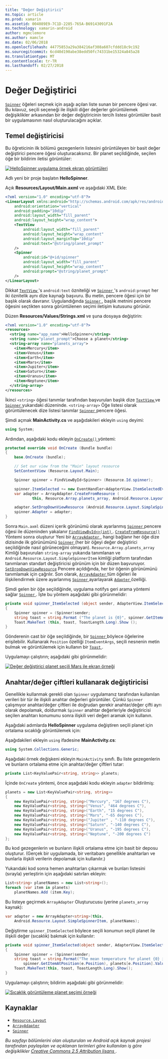 ```yaml
---
title: "Değer Değiştirici"
ms.topic: article
ms.prod: xamarin
ms.assetid: 004089E9-7C1D-2285-765A-B69143091F2A
ms.technology: xamarin-android
author: mgmclemore
ms.author: mamcle
ms.date: 02/06/2018
ms.openlocfilehash: 44775853a29a384216af308a607cfddd18c9c192
ms.sourcegitcommit: 6cd40d190abe38edd50fc74331be15324a845a28
ms.translationtype: MT
ms.contentlocale: tr-TR
ms.lasthandoff: 02/27/2018
---
```

# <a name="spinner"></a>Değer Değiştirici

[`Spinner`](https://developer.xamarin.com/api/type/Android.Widget.Spinner/) öğeleri seçmek için aşağı açılan liste sunan bir pencere öğesi var. Bu kılavuz, seçili seçeneği ile ilişkili diğer değerler görüntülemek değişiklikler arkasından bir değer değiştiricinin tercih listesi görüntüler basit bir uygulamasının nasıl oluşturulacağını açıklar.

## <a name="basic-spinner"></a>Temel değiştiricisi

Bu öğreticinin ilk bölümü gezegenlerin listesini görüntüleyen bir basit değer değiştirici pencere öğesi oluşturacaksınız. Bir planet seçildiğinde, seçilen öğe bir bildirim iletisi görüntüler:

[![HelloSpinner uygulama örnek ekran görüntüleri](spinner-images/01-example-screenshots-sml.png)](spinner-images/01-example-screenshots.png)

Adlı yeni bir proje başlatın **HelloSpinner**.

Açık **Resources/Layout/Main.axml** ve aşağıdaki XML Ekle:

```xml
<?xml version="1.0" encoding="utf-8"?>
<LinearLayout xmlns:android="http://schemas.android.com/apk/res/android"
    android:orientation="vertical"
    android:padding="10dip"
    android:layout_width="fill_parent"
    android:layout_height="wrap_content">
    <TextView
        android:layout_width="fill_parent"
        android:layout_height="wrap_content"
        android:layout_marginTop="10dip"
        android:text="@string/planet_prompt"
    />
    <Spinner
        android:id="@+id/spinner"
        android:layout_width="fill_parent"
        android:layout_height="wrap_content"
        android:prompt="@string/planet_prompt"
    />
</LinearLayout>
```

Dikkat [ `TextView` ](https://developer.xamarin.com/api/type/Android.Widget.TextView/)'s `android:text` özniteliği ve [ `Spinner` ](https://developer.xamarin.com/api/type/Android.Widget.Spinner/)'s `android:prompt` her iki öznitelik aynı dize kaynağı başvuru. Bu metin, pencere öğesi için bir başlık olarak davranır. Uygulandığında [ `Spinner` ](https://developer.xamarin.com/api/type/Android.Widget.Spinner/), başlık metnini pencere öğesini seçtikten sonra görüntülenen seçimi iletişim kutusunu görünür.

Düzen **Resources/Values/Strings.xml** ve şuna dosyaya değiştirin:

```xml
<?xml version="1.0" encoding="utf-8"?>
<resources>
  <string name="app_name">HelloSpinner</string>
  <string name="planet_prompt">Choose a planet</string>
  <string-array name="planets_array">
    <item>Mercury</item>
    <item>Venus</item>
    <item>Earth</item>
    <item>Mars</item>
    <item>Jupiter</item>
    <item>Saturn</item>
    <item>Uranus</item>
    <item>Neptune</item>
  </string-array>
</resources>
```

İkinci `<string>` öğesi tanımlar tarafından başvurulan başlık dize [ `TextView` ](https://developer.xamarin.com/api/type/Android.Widget.TextView/) ve [ `Spinner` ](https://developer.xamarin.com/api/type/Android.Widget.Spinner/) yukarıdaki düzeninde.
`<string-array>` Öğe listesi olarak görüntülenecek dize listesi tanımlar [ `Spinner` ](https://developer.xamarin.com/api/type/Android.Widget.Spinner/) pencere öğesi.

Şimdi açmak **MainActivity.cs** ve aşağıdakileri ekleyin `using` deyimi:

```csharp
using System;
```

Ardından, aşağıdaki kodu ekleyin [ `OnCreate()` ](https://developer.xamarin.com/api/member/Android.App.Activity.OnCreate/(Android.OS.Bundle)) yöntemi:

```csharp
protected override void OnCreate (Bundle bundle)
{
    base.OnCreate (bundle);

    // Set our view from the "Main" layout resource
    SetContentView (Resource.Layout.Main);

    Spinner spinner = FindViewById<Spinner> (Resource.Id.spinner);

    spinner.ItemSelected += new EventHandler<AdapterView.ItemSelectedEventArgs> (spinner_ItemSelected);
    var adapter = ArrayAdapter.CreateFromResource (
            this, Resource.Array.planets_array, Android.Resource.Layout.SimpleSpinnerItem);

    adapter.SetDropDownViewResource (Android.Resource.Layout.SimpleSpinnerDropDownItem);
    spinner.Adapter = adapter;
}
```

Sonra `Main.axml` düzeni içerik görünümü olarak ayarlanmış [ `Spinner` ](https://developer.xamarin.com/api/type/Android.Widget.Spinner/) pencere öğesi ile düzeninden yakalanır [ `FindViewById<>(int)` ](https://developer.xamarin.com/api/member/Android.App.Activity.FindViewById/p/System.Int32/).
[ `CreateFromResource()` ](https://developer.xamarin.com/api/member/Android.Widget.ArrayAdapter.CreateFromResource/p/Android.Content.Context/System.Int32/System.Int32/) Yöntemi sonra oluşturur Yeni bir [ `ArrayAdapter` ](https://developer.xamarin.com/api/type/Android.Widget.ArrayAdapter/), hangi bağlanır her öğe dize dizisinde ilk görünümünü [ `Spinner` ](https://developer.xamarin.com/api/type/Android.Widget.Spinner/) (her bir öğeyi değer değiştirici seçildiğinde nasıl görüneceğini olmayan). `Resource.Array.planets_array` Kimliği başvuruları `string-array` yukarıda tanımlanan ve `Android.Resource.Layout.SimpleSpinnerItem` kimliği platform tarafından tanımlanan standart değiştiricisi görünüm için bir düzen başvuruyor.
[`SetDropDownViewResource`](https://developer.xamarin.com/api/member/Android.Widget.ArrayAdapter.SetDropDownViewResource/p/System.Int32/) Pencere açıldığında, her bir öğenin görünümünü tanımlamak için çağrılır. Son olarak, [ `ArrayAdapter` ](https://developer.xamarin.com/api/type/Android.Widget.ArrayAdapter/) tüm öğeleri ile ilişkilendirmek üzere ayarlanmış [ `Spinner` ](https://developer.xamarin.com/api/type/Android.Widget.Spinner/) ayarlayarak [ `Adapter` ](https://developer.xamarin.com/api/type/Android.Widget.ArrayAdapter) özelliği.

Şimdi gelen bir öğe seçildiğinde, uygulama notifys geri arama yöntemi sağlar [ `Spinner` ](https://developer.xamarin.com/api/type/Android.Widget.Spinner/). İşte bu yöntem aşağıdaki gibi görünmelidir:

```csharp
private void spinner_ItemSelected (object sender, AdapterView.ItemSelectedEventArgs e)
{
    Spinner spinner = (Spinner)sender;
    string toast = string.Format ("The planet is {0}", spinner.GetItemAtPosition (e.Position));
    Toast.MakeText (this, toast, ToastLength.Long).Show ();
}
```

Gönderenin cast bir öğe seçildiğinde, bir [ `Spinner` ](https://developer.xamarin.com/api/type/Android.Widget.Spinner/) böylece öğelerine erişilebilir. Kullanarak `Position` özelliği `ItemEventArgs`, seçili nesnenin metin bulmak ve görüntülemek için kullanın bir [ `Toast` ](https://developer.xamarin.com/api/type/Android.Widget.Toast/).

Uygulamayı çalıştırın; aşağıdaki gibi görünmelidir:

[![Değer değiştirici planet seçili Mars ile ekran örneği](spinner-images/02-basic-example-sml.png)](spinner-images/02-basic-example.png)

## <a name="spinner-using-keyvalue-pairs"></a>Anahtar/değer çiftleri kullanarak değiştiricisi

Genellikle kullanmak gerekli olan `Spinner` uygulamanız tarafından kullanılan verileri bir tür ile ilişkili anahtar değerleri görüntüler. Çünkü `Spinner` çalışmıyor anahtar/değer çiftleri ile doğrudan gerekir anahtar/değer çifti ayrı olarak depolamak, doldurmak `Spinner` anahtar değerleriyle değiştiricisi seçilen anahtarı konumunu sonra ilişkili veri değeri aramak için kullanın. 

Aşağıdaki adımlarda **HelloSpinner** uygulama değiştiren seçili planet için ortalama sıcaklığı görüntülemek için:

Aşağıdakileri ekleyin `using` ifadesine **MainActivity.cs**:

```csharp
using System.Collections.Generic;
```

Aşağıdaki örnek değişkeni ekleyin `MainActivity` sınıfı.
Bu liste gezegenlerin ve bunların ortalama etme için anahtar/değer çiftleri tutar:

```csharp
private List<KeyValuePair<string, string>> planets;
```

İçinde `OnCreate` yöntemi, önce aşağıdaki kodu ekleyin `adapter` bildirilmiş:

```csharp
planets = new List<KeyValuePair<string, string>>
{
    new KeyValuePair<string, string>("Mercury", "167 degrees C"),
    new KeyValuePair<string, string>("Venus", "464 degrees C"),
    new KeyValuePair<string, string>("Earth", "15 degrees C"),
    new KeyValuePair<string, string>("Mars", "-65 degrees C"),
    new KeyValuePair<string, string>("Jupiter" , "-110 degrees C"),
    new KeyValuePair<string, string>("Saturn", "-140 degrees C"),
    new KeyValuePair<string, string>("Uranus", "-195 degrees C"),
    new KeyValuePair<string, string>("Neptune", "-200 degrees C")
};
```

Bu kod gezegenlerin ve bunların ilişkili ortalama etme için basit bir deposu oluşturur. (Gerçek bir uygulamada, bir veritabanı genellikle anahtarları ve bunlarla ilişkili verilerin depolamak için kullanılır.)

Yukarıdaki kod sonra hemen anahtarları çıkarmak ve bunları listesini (sırayla) yerleştirin için aşağıdaki satırları ekleyin:

```csharp
List<string> planetNames = new List<string>();
foreach (var item in planets)
    planetNames.Add (item.Key);
```

Bu listeye geçirmek `ArrayAdapter` Oluşturucusu (yerine `planets_array` kaynak):

```csharp
var adapter = new ArrayAdapter<string>(this,
    Android.Resource.Layout.SimpleSpinnerItem, planetNames);
```

Değiştirme `spinner_ItemSelected` böylece seçili konumun seçili planet ile ilişkili değer (sıcaklık) bakmak için kullanılır:

```csharp
private void spinner_ItemSelected(object sender, AdapterView.ItemSelectedEventArgs e)
{
    Spinner spinner = (Spinner)sender;
    string toast = string.Format("The mean temperature for planet {0} is {1}",
        spinner.GetItemAtPosition(e.Position), planets[e.Position].Value);
    Toast.MakeText(this, toast, ToastLength.Long).Show();
}
```

Uygulamayı çalıştırın; bildirim aşağıdaki gibi görünmelidir:

[![Sıcaklık görüntüleme planet seçimi örneği](spinner-images/03-keyvalue-example-sml.png)](spinner-images/03-keyvalue-example.png)
   
  
<a name="Resources" />

## <a name="resources"></a>Kaynaklar

-   [`Resource.Layout`](https://developer.xamarin.com/api/type/Android.Resource+Layout/) 
-   [`ArrayAdapter`](https://developer.xamarin.com/api/type/Android.Widget.ArrayAdapter/) 
-   [`Spinner`](https://developer.xamarin.com/api/type/Android.Widget.Spinner/) 

*Bu sayfayı bölümlerini olan oluşturulan ve Android açık kaynak projesi tarafından paylaşılan ve açıklanan terimleri göre kullanılan iş göre değişiklikler*
[*Creative Commons 2.5 Attribution lisans* ](http://creativecommons.org/licenses/by/2.5/).

